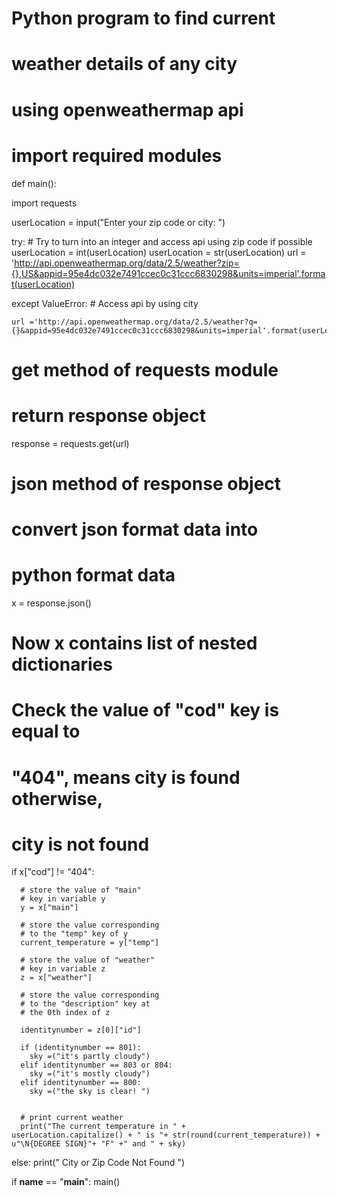 # Python program to find current  
# weather details of any city 
# using openweathermap api 
  
# import required modules 
def main():

  import requests

  userLocation = input("Enter your zip code or city: ")


  try: 
      # Try to turn into an integer and access api using zip code if possible
    userLocation = int(userLocation)
    userLocation = str(userLocation)
    url = 'http://api.openweathermap.org/data/2.5/weather?zip={},US&appid=95e4dc032e7491ccec0c31ccc6830298&units=imperial'.format(userLocation)
    
    
  except ValueError: 
    # Access api by using city
    
    url ='http://api.openweathermap.org/data/2.5/weather?q={}&appid=95e4dc032e7491ccec0c31ccc6830298&units=imperial'.format(userLocation)
    
  # get method of requests module 
  # return response object 
  response = requests.get(url) 

  # json method of response object  
  # convert json format data into 
  # python format data 

  x = response.json() 

  # Now x contains list of nested dictionaries 
  # Check the value of "cod" key is equal to 
  # "404", means city is found otherwise, 
  # city is not found 
  if x["cod"] != "404": 
    
      # store the value of "main" 
      # key in variable y 
      y = x["main"] 
    
      # store the value corresponding 
      # to the "temp" key of y 
      current_temperature = y["temp"] 
    
      # store the value of "weather" 
      # key in variable z 
      z = x["weather"] 
    
      # store the value corresponding  
      # to the "description" key at  
      # the 0th index of z 

      identitynumber = z[0]["id"]

      if (identitynumber == 801):
        sky =("it's partly cloudy")
      elif identitynumber == 803 or 804:
        sky =("it's mostly cloudy")
      elif identitynumber == 800:
        sky =("the sky is clear! ")

    
      # print current weather 
      print("The current temperature in " +       userLocation.capitalize() + " is "+ str(round(current_temperature)) + u"\N{DEGREE SIGN}"+ "F" +" and " + sky)
      
     
  
  else: 
      print(" City or Zip Code Not Found ") 

if __name__ == "__main__":
    main()
